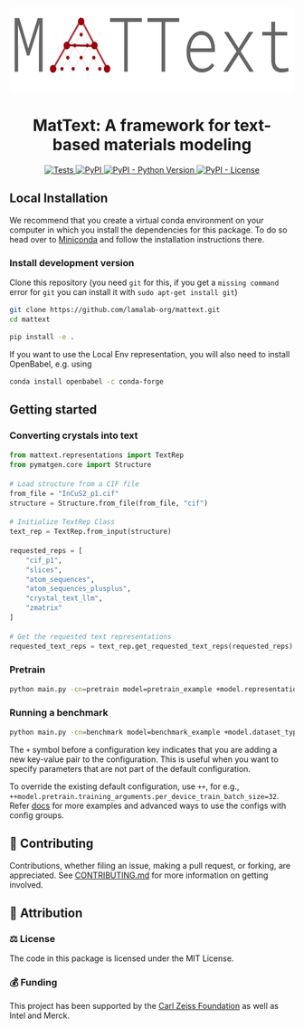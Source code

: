 
<p align="center">
  <img src="https://github.com/lamalab-org/mattext/raw/main/docs/static/logo.png" height="150">
</p>


<h1 align="center">
  MatText: A framework for text-based materials modeling
</h1>

<p align="center">
    <a href="https://github.com/lamalab-org/mattext/actions/workflows/tests.yml">
        <img alt="Tests" src="https://github.com/lamalab-org/mattext/workflows/Tests/badge.svg" />
    </a>
    <a href="https://pypi.org/project/mattext">
        <img alt="PyPI" src="https://img.shields.io/pypi/v/mattext" />
    </a>
    <a href="https://pypi.org/project/mattext">
        <img alt="PyPI - Python Version" src="https://img.shields.io/pypi/pyversions/mattext" />
    </a>
    <a href="https://github.com/lamalab-org/mattext/blob/main/LICENSE">
        <img alt="PyPI - License" src="https://img.shields.io/pypi/l/mattext" />
    </a>
</p>



## Local Installation

We recommend that you create a virtual conda environment on your computer in which you install the dependencies for this package. To do so head over to [Miniconda](https://docs.conda.io/en/latest/miniconda.html) and follow the installation instructions there.


<!-- ### Install latest release

```bash
pip install mattext
``` -->

### Install development version

Clone this repository (you need `git` for this, if you get a `missing command` error for `git` you can install it with `sudo apt-get install git`)

```bash
git clone https://github.com/lamalab-org/mattext.git
cd mattext
```

```bash
pip install -e .
```

If you want to use the Local Env representation, you will also need to install OpenBabel, e.g. using 

```bash 
conda install openbabel -c conda-forge
```

## Getting started

### Converting crystals into text

```python
from mattext.representations import TextRep
from pymatgen.core import Structure

# Load structure from a CIF file
from_file = "InCuS2_p1.cif"
structure = Structure.from_file(from_file, "cif")

# Initialize TextRep Class
text_rep = TextRep.from_input(structure)

requested_reps = [
    "cif_p1",
    "slices",
    "atom_sequences",
    "atom_sequences_plusplus",
    "crystal_text_llm",
    "zmatrix"
]

# Get the requested text representations
requested_text_reps = text_rep.get_requested_text_reps(requested_reps)
```


### Pretrain

```bash
python main.py -cn=pretrain model=pretrain_example +model.representation=composition +model.dataset_type=pretrain30k +model.context_length=32

```

### Running a benchmark 

```bash
python main.py -cn=benchmark model=benchmark_example +model.dataset_type=filtered +model.representation=composition +model.dataset=perovskites +model.checkpoint=path/to/checkpoint  
```

The `+` symbol before a configuration key indicates that you are adding a new key-value pair to the configuration. This is useful when you want to specify parameters that are not part of the default configuration.

To override the existing default configuration, use `++`, for e.g., `++model.pretrain.training_arguments.per_device_train_batch_size=32`. Refer [docs](https://lamalab-org.github.io/MatText/) for more examples and advanced ways to use the configs with config groups.


## 👐 Contributing

Contributions, whether filing an issue, making a pull request, or forking, are appreciated. See
[CONTRIBUTING.md](https://github.com/lamalab-org/xtal2txt/blob/master/.github/CONTRIBUTING.md) for more information on getting involved.

## 👋 Attribution

### ⚖️ License

The code in this package is licensed under the MIT License.

### 💰 Funding

This project has been supported by the [Carl Zeiss Foundation](https://www.carl-zeiss-stiftung.de/en/) as well as Intel and Merck.